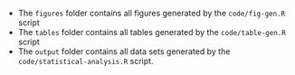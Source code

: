   * The `figures` folder contains all figures generated by the `code/fig-gen.R` script 
  * The `tables` folder contains all tables generated by the `code/table-gen.R` script 
  * The `output` folder contains all data sets generated by the `code/statistical-analysis.R` script. 
